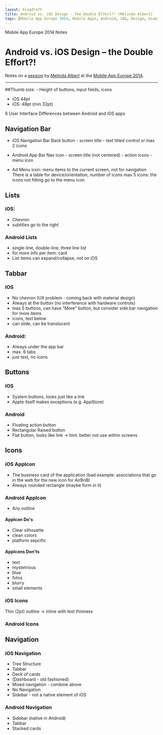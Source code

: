```yaml
---
layout: blogdraft
title: Android vs. iOS Design – the Double Effort?! (Melinda Albert)
tags: [Mobile App Europe 2014, Mobile Apps, Android, iOS, Design, Usability]
---
```


Mobile App Europe 2014 Notes

Android vs. iOS Design – the Double Effort?!
===
Notes on a [session](http://mobileappeurope.com/talks/android-vs-ios-design-double-effort/ "Android vs. iOS Design – the Double Effort?!")
by [Melinda Albert](www.melinde-albert.de "Melinda Albert")
at the [Mobile App Europe 2014](http://mobileappeurope.com/).

---
##Thumb size: - Height of buttons, input fields, icons
* iOS 44pt
* iOS: 48pt (min 32pt)

6 User Interface Differences between Android and iOS apps

## Navigation Bar
* iOS Navigation Bar
	Back button - screen title - text titled control or max 2 icons
* Android App Bar
	Nav icon - screen title (not centered) - action icons - menu icon

* Ad Menu icon:
menu items to the current screen, not for navigation
There is a table for device/orientation, number of icons
max 5 icons: the icons not fitting go to the menu icon 

## Lists
### iOS:
* Chevron
* subtitles go to the right

### Android Lists
* single-line, double-line, three line list
* for more info per item: card
* List items can expand/collapse, not on iOS

## Tabbar
### iOS
* No chevron (UX problem - coming back with material design)
* Always at the button (no interference with hardware controls)
* max 5 buttons, can have "More" button, but consider side bar navigation for more items
* icons, text below
* can slide, can be translucent

### Android:
* Always under the app bar
* max. 6 tabs
* just text, no icons

## Buttons
### iOS
* System buttons, looks just like a link
* Apple itself makes exceptions (e.g. AppStore)
### Android
* Floating action button
* Rectangular Raised button
* Flat button, looks like link -> hint: better not use within screens

## Icons
### iOS AppIcon
* The business card of the application (bad example: associations that go in the web for the new icon for AirBnB)
* Always rounded rectangle (maybe form in it)

### Android AppIcon
* Any outline

#### AppIcon Do's
* Clear silhouette
* clean colors
* platform sepcific

#### AppIcons Don'ts
* text
* mystetrious
* blue
* fotos
* blurry
* small elements

### iOS Icons
Thin (2pt) outline -> inline with text thinness 
### Android Icons

## Navigation
### iOS Navigation
* Tree Structure
* Tabbar
* Deck of cards
* (Dashboard - old fashioned)
* Mixed navigation - combine above
* No Navigation
* Sidebar - not a native element of iOS

### Android Navigation
* Sidebar (native in Android)
* Tabbar
* Stacked cards